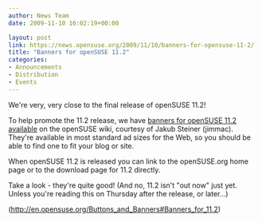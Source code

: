 ```yaml
---
author: News Team
date: 2009-11-10 16:02:19+00:00

layout: post
link: https://news.opensuse.org/2009/11/10/banners-for-opensuse-11-2/
title: "Banners for openSUSE 11.2"
categories:
- Announcements
- Distribution
- Events
---
```

We're very, very close to the final release of openSUSE 11.2!

To help promote the 11.2 release, we have [banners for openSUSE 11.2 available](http://en.opensuse.org/Buttons_and_Banners#Banners_for_11.2) on the openSUSE wiki, courtesy of Jakub Steiner (jimmac). They're available in most standard ad sizes for the Web, so you should be able to find one to fit your blog or site.

When openSUSE 11.2 is released you can link to the openSUSE.org home page or to the download page for 11.2 directly.

Take a look - they're quite good! (And no, 11.2 isn't "out now" just yet. Unless you're reading this on Thursday after the release, or later...)

(http://en.opensuse.org/Buttons_and_Banners#Banners_for_11.2)		
